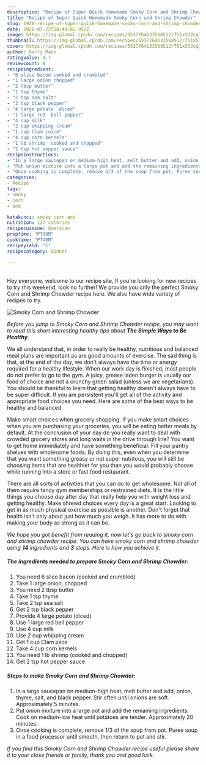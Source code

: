 ```yaml
---
description: "Recipe of Super Quick Homemade Smoky Corn and Shrimp Chowder"
title: "Recipe of Super Quick Homemade Smoky Corn and Shrimp Chowder"
slug: 1928-recipe-of-super-quick-homemade-smoky-corn-and-shrimp-chowder
date: 2020-07-22T10:48:02.952Z
image: https://img-global.cpcdn.com/recipes/5537764133568512/751x532cq70/smoky-corn-and-shrimp-chowder-recipe-main-photo.jpg
thumbnail: https://img-global.cpcdn.com/recipes/5537764133568512/751x532cq70/smoky-corn-and-shrimp-chowder-recipe-main-photo.jpg
cover: https://img-global.cpcdn.com/recipes/5537764133568512/751x532cq70/smoky-corn-and-shrimp-chowder-recipe-main-photo.jpg
author: Barry Mann
ratingvalue: 4.7
reviewcount: 9
recipeingredient:
- "6 slice bacon cooked and crumbled"
- "1 large onion chopped"
- "2 tbsp butter"
- "1 tsp thyme"
- "2 tsp sea salt"
- "2 tsp black pepper"
- "4 large potato  diced"
- "1 large red  bell pepper"
- "4 cup milk"
- "2 cup whipping cream"
- "1 cup Clam juice"
- "4 cup corn kernels"
- "1 lb shrimp  cooked and chopped"
- "2 tsp hot pepper sauce"
recipeinstructions:
- "In a large saucepan on medium-high heat, melt butter and add, onion, thyme, salt, and black pepper.  Stir often until onions are soft. Approximately 5 minutes."
- "Put onion mixture into a large pot and add the remaining ingredients.  Cook on medium-low heat until potatoes are tender. Approximately 20 minutes."
- "Once cooking is complete, remove 1/3 of the soup from pot. Puree soup in a food processor until smooth, then return to pot and stir."
categories:
- Recipe
tags:
- smoky
- corn
- and

katakunci: smoky corn and 
nutrition: 127 calories
recipecuisine: American
preptime: "PT38M"
cooktime: "PT49M"
recipeyield: "1"
recipecategory: Dinner

---
```

<br>
Hey everyone, welcome to our recipe site, If you're looking for new recipes to try this weekend, look no further! We provide you only the perfect Smoky Corn and Shrimp Chowder recipe here. We also have wide variety of recipes to try.
<br>


![Smoky Corn and Shrimp Chowder](https://img-global.cpcdn.com/recipes/5537764133568512/751x532cq70/smoky-corn-and-shrimp-chowder-recipe-main-photo.jpg)

<i>Before you jump to Smoky Corn and Shrimp Chowder recipe, you may want to read this short interesting healthy tips about <strong>The Simple Ways to Be Healthy</strong>.</i>

We all understand that, in order to really be healthy, nutritious and balanced meal plans are important as are good amounts of exercise. The sad thing is that, at the end of the day, we don't always have the time or energy required for a healthy lifestyle. When our work day is finished, most people do not prefer to go to the gym. A juicy, grease laden burger is usually our food of choice and not a crunchy green salad (unless we are vegetarians). You should be thankful to learn that getting healthy doesn't always have to be super difficult. If you are persistent you'll get all of the activity and appropriate food choices you need. Here are some of the best ways to be healthy and balanced.

Make smart choices when grocery shopping. If you make smart choices when you are purchasing your groceries, you will be eating better meals by default. At the conclusion of your day do you really want to deal with crowded grocery stores and long waits in the drive through line? You want to get home immediately and have something beneficial. Fill your pantry shelves with wholesome foods. By doing this, even when you determine that you want something greasy or not super nutritous, you will still be choosing items that are healthier for you than you would probably choose while running into a store or fast food restaurant.

There are all sorts of activities that you can do to get wholesome. Not all of them require fancy gym memberships or restrained diets. It is the little things you choose day after day that really help you with weight loss and getting healthy. Make shrewd choices every day is a great start. Looking to get in as much physical exercise as possible is another. Don't forget that health isn't only about just how much you weigh. It has more to do with making your body as strong as it can be. 


<i>We hope you got benefit from reading it, now let's go back to smoky corn and shrimp chowder recipe. You can have smoky corn and shrimp chowder using <strong>14</strong> ingredients and <strong>3</strong> steps. Here is how you achieve it.
</i>

##### The ingredients needed to prepare Smoky Corn and Shrimp Chowder:

1. You need 6 slice bacon (cooked and crumbled)
1. Take 1 large onion, chopped
1. You need 2 tbsp butter
1. Take 1 tsp thyme
1. Take 2 tsp sea salt
1. Get 2 tsp black pepper
1. Provide 4 large potato  (diced)
1. Use 1 large red  bell pepper
1. Use 4 cup milk
1. Use 2 cup whipping cream
1. Get 1 cup Clam juice
1. Take 4 cup corn kernels
1. You need 1 lb shrimp  (cooked and chopped)
1. Get 2 tsp hot pepper sauce


##### Steps to make Smoky Corn and Shrimp Chowder:

1. In a large saucepan on medium-high heat, melt butter and add, onion, thyme, salt, and black pepper.  Stir often until onions are soft. Approximately 5 minutes.
1. Put onion mixture into a large pot and add the remaining ingredients.  Cook on medium-low heat until potatoes are tender. Approximately 20 minutes.
1. Once cooking is complete, remove 1/3 of the soup from pot. Puree soup in a food processor until smooth, then return to pot and stir.


<i>If you find this Smoky Corn and Shrimp Chowder recipe useful please share it to your close friends or family, thank you and good luck.</i>
